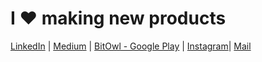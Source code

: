 # I ❤️  making new products
[LinkedIn](https://www.linkedin.com/in/vkartha) | [Medium](https://medium.com/@vivek.kartha) | [BitOwl - Google Play](https://play.google.com/store/apps/details?id=com.molten.owl&hl=en_IN) | [Instagram](https://www.instagram.com/a.fit.coder)| [Mail](vivek.kartha@gmail.com)
